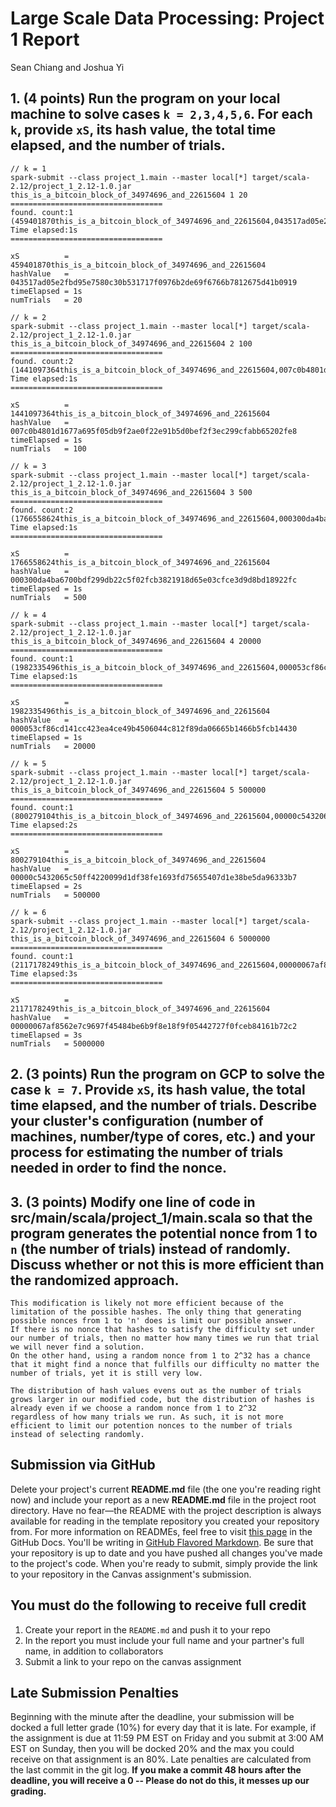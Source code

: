 # Large Scale Data Processing: Project 1 Report
Sean Chiang and Joshua Yi

## 1. **(4 points)** Run the program on your local machine to solve cases `k = 2,3,4,5,6`. For each `k`, provide `xS`, its hash value, the total time elapsed, and the number of trials.  

```
// k = 1
spark-submit --class project_1.main --master local[*] target/scala-2.12/project_1_2.12-1.0.jar this_is_a_bitcoin_block_of_34974696_and_22615604 1 20
==================================
found. count:1
(459401870this_is_a_bitcoin_block_of_34974696_and_22615604,043517ad05e2fbd95e7580c30b531717f0976b2de69f6766b7812675d41b0919)
Time elapsed:1s
==================================

xS          = 459401870this_is_a_bitcoin_block_of_34974696_and_22615604
hashValue   = 043517ad05e2fbd95e7580c30b531717f0976b2de69f6766b7812675d41b0919
timeElapsed = 1s
numTrials   = 20
```
```
// k = 2
spark-submit --class project_1.main --master local[*] target/scala-2.12/project_1_2.12-1.0.jar this_is_a_bitcoin_block_of_34974696_and_22615604 2 100
==================================
found. count:2
(1441097364this_is_a_bitcoin_block_of_34974696_and_22615604,007c0b4801d1677a695f05db9f2ae0f22e91b5d0bef2f3ec299cfabb65202fe8)
Time elapsed:1s
==================================

xS          = 1441097364this_is_a_bitcoin_block_of_34974696_and_22615604
hashValue   = 007c0b4801d1677a695f05db9f2ae0f22e91b5d0bef2f3ec299cfabb65202fe8
timeElapsed = 1s
numTrials   = 100
```
```
// k = 3
spark-submit --class project_1.main --master local[*] target/scala-2.12/project_1_2.12-1.0.jar this_is_a_bitcoin_block_of_34974696_and_22615604 3 500
==================================
found. count:2
(1766558624this_is_a_bitcoin_block_of_34974696_and_22615604,000300da4ba6700bdf299db22c5f02fcb3821918d65e03cfce3d9d8bd18922fc)
Time elapsed:1s
==================================

xS          = 1766558624this_is_a_bitcoin_block_of_34974696_and_22615604
hashValue   = 000300da4ba6700bdf299db22c5f02fcb3821918d65e03cfce3d9d8bd18922fc
timeElapsed = 1s
numTrials   = 500
```
```
// k = 4
spark-submit --class project_1.main --master local[*] target/scala-2.12/project_1_2.12-1.0.jar this_is_a_bitcoin_block_of_34974696_and_22615604 4 20000
==================================
found. count:1
(1982335496this_is_a_bitcoin_block_of_34974696_and_22615604,000053cf86cd141cc423ea4ce49b4506044c812f89da06665b1466b5fcb14430)
Time elapsed:1s
==================================

xS          = 1982335496this_is_a_bitcoin_block_of_34974696_and_22615604
hashValue   = 000053cf86cd141cc423ea4ce49b4506044c812f89da06665b1466b5fcb14430
timeElapsed = 1s
numTrials   = 20000
```
```
// k = 5
spark-submit --class project_1.main --master local[*] target/scala-2.12/project_1_2.12-1.0.jar this_is_a_bitcoin_block_of_34974696_and_22615604 5 500000
==================================
found. count:1
(800279104this_is_a_bitcoin_block_of_34974696_and_22615604,00000c5432065c50ff4220099d1df38fe1693fd75655407d1e38be5da96333b7)
Time elapsed:2s
==================================

xS          = 800279104this_is_a_bitcoin_block_of_34974696_and_22615604
hashValue   = 00000c5432065c50ff4220099d1df38fe1693fd75655407d1e38be5da96333b7
timeElapsed = 2s
numTrials   = 500000
```
```
// k = 6
spark-submit --class project_1.main --master local[*] target/scala-2.12/project_1_2.12-1.0.jar this_is_a_bitcoin_block_of_34974696_and_22615604 6 5000000
==================================
found. count:1
(2117178249this_is_a_bitcoin_block_of_34974696_and_22615604,00000067af8562e7c9697f45484be6b9f8e18f9f05442727f0fceb84161b72c2)
Time elapsed:3s
==================================

xS          = 2117178249this_is_a_bitcoin_block_of_34974696_and_22615604
hashValue   = 00000067af8562e7c9697f45484be6b9f8e18f9f05442727f0fceb84161b72c2
timeElapsed = 3s
numTrials   = 5000000
```

## 2. **(3 points)** Run the program on GCP to solve the case `k = 7`. Provide `xS`, its hash value, the total time elapsed, and the number of trials. Describe your cluster's configuration (number of machines, number/type of cores, etc.) and your process for estimating the number of trials needed in order to find the nonce.  

## 3. **(3 points)** Modify **one** line of code in **src/main/scala/project_1/main.scala** so that the program generates the potential nonce from 1 to `n` (the number of trials) instead of randomly. Discuss whether or not this is more efficient than the randomized approach.
```
This modification is likely not more efficient because of the limitation of the possible hashes. The only thing that generating possible nonces from 1 to 'n' does is limit our possible answer.
If there is no nonce that hashes to satisfy the difficulty set under our number of trials, then no matter how many times we run that trial we will never find a solution.
On the other hand, using a random nonce from 1 to 2^32 has a chance that it might find a nonce that fulfills our difficulty no matter the number of trials, yet it is still very low.

The distribution of hash values evens out as the number of trials grows larger in our modified code, but the distribution of hashes is already even if we choose a random nonce from 1 to 2^32
regardless of how many trials we run. As such, it is not more efficient to limit our potention nonces to the number of trials instead of selecting randomly.
```
## Submission via GitHub
Delete your project's current **README.md** file (the one you're reading right now) and include your report as a new **README.md** file in the project root directory. Have no fear—the README with the project description is always available for reading in the template repository you created your repository from. For more information on READMEs, feel free to visit [this page](https://docs.github.com/en/github/creating-cloning-and-archiving-repositories/about-readmes) in the GitHub Docs. You'll be writing in [GitHub Flavored Markdown](https://guides.github.com/features/mastering-markdown). Be sure that your repository is up to date and you have pushed all changes you've made to the project's code. When you're ready to submit, simply provide the link to your repository in the Canvas assignment's submission.

## You must do the following to receive full credit
1. Create your report in the ``README.md`` and push it to your repo
2. In the report you must include your full name and your partner's full name, in addition to collaborators
3. Submit a link to your repo on the canvas assignment

## Late Submission Penalties
Beginning with the minute after the deadline, your submission will be docked a full letter grade (10%) for every 
day that it is late. For example, if the assignment is due at 11:59 PM EST on Friday and you submit at 3:00 AM EST on Sunday,
then you will be docked 20% and the max you could receive on that assignment is an 80%. 
Late penalties are calculated from the last commit in the git log.
**If you make a commit 48 hours after the deadline, you will receive a 0 -- Please do not do this, it messes up our grading.**